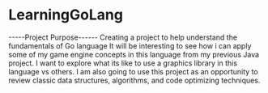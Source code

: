 # LearningGoLang

-----Project Purpose------
Creating a project to help understand the fundamentals of Go language
It will be interesting to see how i can apply some of my game engine concepts in this language from my previous Java project.
I want to explore what its like to use a graphics library in this language vs others.
I am also going to use this project as an opportunity to review classic data structures, algorithms, and code optimizing techniques.

